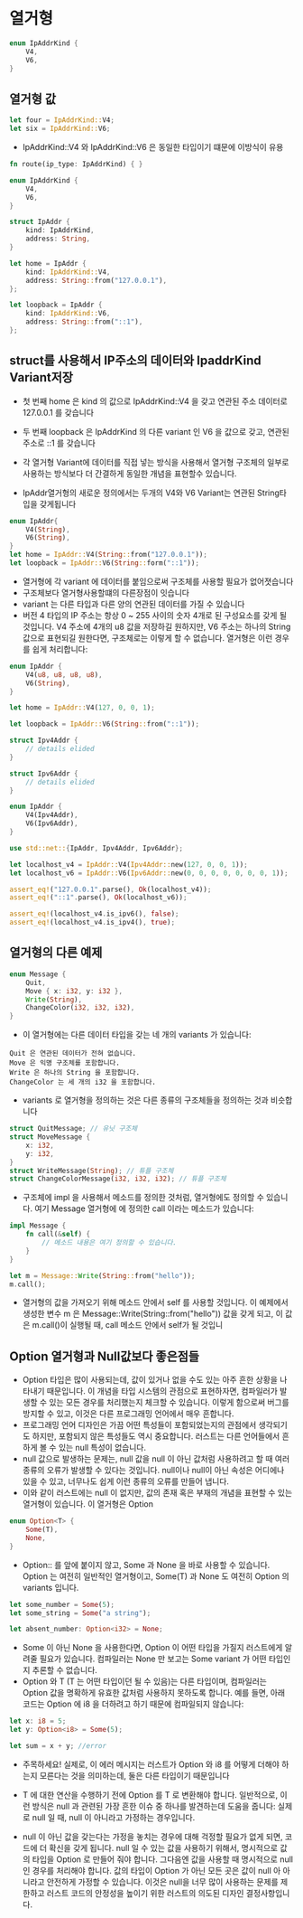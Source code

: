 # 열거형

```rs
enum IpAddrKind {
    V4,
    V6,
}
```

## 열거형 값

```rs
let four = IpAddrKind::V4;
let six = IpAddrKind::V6;
```

- IpAddrKind::V4 와 IpAddrKind::V6 은 동일한 타입이기 떄문에 이방식이 유용

```rs
fn route(ip_type: IpAddrKind) { }
```

```rs
enum IpAddrKind {
    V4,
    V6,
}

struct IpAddr {
    kind: IpAddrKind,
    address: String,
}

let home = IpAddr {
    kind: IpAddrKind::V4,
    address: String::from("127.0.0.1"),
};

let loopback = IpAddr {
    kind: IpAddrKind::V6,
    address: String::from("::1"),
};
```

## struct를 사용해서 IP주소의 데이터와 IpaddrKind Variant저장

- 첫 번째 home 은 kind 의 값으로 IpAddrKind::V4 을 갖고 연관된 주소 데이터로 127.0.0.1 를 갖습니다
- 두 번째 loopback 은 IpAddrKind 의 다른 variant 인 V6 을 값으로 갖고, 연관된 주소로 ::1 를 갖습니다

- 각 열거형 Variant에 데이터를 직접 넣는 방식을 사용해서 열거형 구조체의 일부로 사용하는 방식보다 더 간결하게 동일한 개념을 표현할수 있습니다.
- IpAddr열거형의 새로운 정의에서는 두개의 V4와 V6 Variant는 연관된 String타입을 갖게됩니다

```rs
enum IpAddr{
    V4(String),
    V6(String),
}
let home = IpAddr::V4(String::from("127.0.0.1"));
let loopback = IpAddr::V6(String::form("::1"));
```

- 열거형에 각 variant 에 데이터를 붙임으로써 구조체를 사용할 필요가 없어졋습니다
- 구조체보다 열거형사용할떄의 다른장점이 잇습니다
- variant 는 다른 타입과 다른 양의 연관된 데이터를 가질 수 있습니다
- 버전 4 타입의 IP 주소는 항상 0 ~ 255 사이의 숫자 4개로 된 구성요소를 갖게 될 것입니다. V4 주소에 4개의 u8 값을 저장하길 원하지만, V6 주소는 하나의 String 값으로 표현되길 원한다면, 구조체로는 이렇게 할 수 없습니다. 열거형은 이런 경우를 쉽게 처리합니다:

```rs
enum IpAddr {
    V4(u8, u8, u8, u8),
    V6(String),
}

let home = IpAddr::V4(127, 0, 0, 1);

let loopback = IpAddr::V6(String::from("::1"));
```

```rs
struct Ipv4Addr {
    // details elided
}

struct Ipv6Addr {
    // details elided
}

enum IpAddr {
    V4(Ipv4Addr),
    V6(Ipv6Addr),
}

```

```rs
use std::net::{IpAddr, Ipv4Addr, Ipv6Addr};

let localhost_v4 = IpAddr::V4(Ipv4Addr::new(127, 0, 0, 1));
let localhost_v6 = IpAddr::V6(Ipv6Addr::new(0, 0, 0, 0, 0, 0, 0, 1));

assert_eq!("127.0.0.1".parse(), Ok(localhost_v4));
assert_eq!("::1".parse(), Ok(localhost_v6));

assert_eq!(localhost_v4.is_ipv6(), false);
assert_eq!(localhost_v4.is_ipv4(), true);
```

## 열거형의 다른 예제

```rs
enum Message {
    Quit,
    Move { x: i32, y: i32 },
    Write(String),
    ChangeColor(i32, i32, i32),
}
```

- 이 열거형에는 다른 데이터 타입을 갖는 네 개의 variants 가 있습니다:

```
Quit 은 연관된 데이터가 전혀 없습니다.
Move 은 익명 구조체를 포함합니다.
Write 은 하나의 String 을 포함합니다.
ChangeColor 는 세 개의 i32 을 포함합니다.
```

- variants 로 열거형을 정의하는 것은 다른 종류의 구조체들을 정의하는 것과 비슷합니다

```rs
struct QuitMessage; // 유닛 구조체
struct MoveMessage {
    x: i32,
    y: i32,
}
struct WriteMessage(String); // 튜플 구조체
struct ChangeColorMessage(i32, i32, i32); // 튜플 구조체
```

- 구조체에 impl 을 사용해서 메소드를 정의한 것처럼, 열거형에도 정의할 수 있습니다. 여기 Message 열거형에 에 정의한 call 이라는 메소드가 있습니다:

```rs
impl Message {
    fn call(&self) {
        // 메소드 내용은 여기 정의할 수 있습니다.
    }
}

let m = Message::Write(String::from("hello"));
m.call();
```

- 열거형의 값을 가져오기 위해 메소드 안에서 self 를 사용할 것입니다. 이 예제에서 생성한 변수 m 은 Message::Write(String::from("hello")) 값을 갖게 되고, 이 값은 m.call()이 실행될 때, call 메소드 안에서 self가 될 것입니

## Option 열거형과 Null값보다 좋은점들

- Option 타입은 많이 사용되는데, 값이 있거나 없을 수도 있는 아주 흔한 상황을 나타내기 때문입니다. 이 개념을 타입 시스템의 관점으로 표현하자면, 컴파일러가 발생할 수 있는 모든 경우를 처리했는지 체크할 수 있습니다. 이렇게 함으로써 버그를 방지할 수 있고, 이것은 다른 프로그래밍 언어에서 매우 흔합니다.
- 프로그래밍 언어 디자인은 가끔 어떤 특성들이 포함되었는지의 관점에서 생각되기도 하지만, 포함되지 않은 특성들도 역시 중요합니다. 러스트는 다른 언어들에서 흔하게 볼 수 있는 null 특성이 없습니다.
- null 값으로 발생하는 문제는, null 값을 null 이 아닌 값처럼 사용하려고 할 때 여러 종류의 오류가 발생할 수 있다는 것입니다. null이나 null이 아닌 속성은 어디에나 있을 수 있고, 너무나도 쉽게 이런 종류의 오류를 만들어 냅니다.
- 이와 같이 러스트에는 null 이 없지만, 값의 존재 혹은 부재의 개념을 표현할 수 있는 열거형이 있습니다. 이 열거형은 Option<T>

```rs
enum Option<T> {
    Some(T),
    None,
}

```

- Option:: 를 앞에 붙이지 않고, Some 과 None 을 바로 사용할 수 있습니다. Option<T> 는 여전히 일반적인 열거형이고, Some(T) 과 None 도 여전히 Option<T> 의 variants 입니다.

```rs
let some_number = Some(5);
let some_string = Some("a string");

let absent_number: Option<i32> = None;
```

- Some 이 아닌 None 을 사용한다면, Option<T> 이 어떤 타입을 가질지 러스트에게 알려줄 필요가 있습니다. 컴파일러는 None 만 보고는 Some variant 가 어떤 타입인지 추론할 수 없습니다.
- Option<T> 와 T (T 는 어떤 타입이던 될 수 있음)는 다른 타입이며, 컴파일러는 Option<T> 값을 명확하게 유효한 값처럼 사용하지 못하도록 합니다. 예를 들면, 아래 코드는 Option<i8> 에 i8 을 더하려고 하기 때문에 컴파일되지 않습니다:

```rs
let x: i8 = 5;
let y: Option<i8> = Some(5);

let sum = x + y; //error
```

- 주목하세요! 실제로, 이 에러 메시지는 러스트가 Option<i8> 와 i8 를 어떻게 더해야 하는지 모른다는 것을 의미하는데, 둘은 다른 타입이기 때문입니다
- T 에 대한 연산을 수행하기 전에 Option<T> 를 T 로 변환해야 합니다. 일반적으로, 이런 방식은 null 과 관련된 가장 흔한 이슈 중 하나를 발견하는데 도움을 줍니다: 실제로 null 일 때, null 이 아니라고 가정하는 경우입니다.

- null 이 아닌 값을 갖는다는 가정을 놓치는 경우에 대해 걱정할 필요가 없게 되면, 코드에 더 확신을 갖게 됩니다. null 일 수 있는 값을 사용하기 위해서, 명시적으로 값의 타입을 Option<T> 로 만들어 줘야 합니다. 그다음엔 값을 사용할 때 명시적으로 null 인 경우를 처리해야 합니다. 값의 타입이 Option<T> 가 아닌 모든 곳은 값이 null 아 아니라고 안전하게 가정할 수 있습니다. 이것은 null을 너무 많이 사용하는 문제를 제한하고 러스트 코드의 안정성을 높이기 위한 러스트의 의도된 디자인 결정사항입니다.

